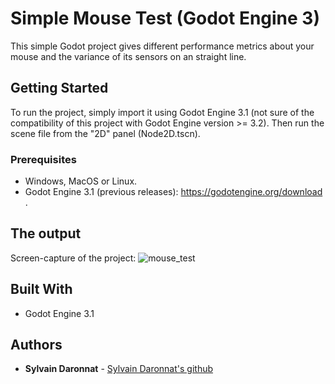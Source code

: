 # Simple Mouse Test (Godot Engine 3)
This simple Godot project gives different performance metrics about your mouse and the variance of its sensors on an straight line.

## Getting Started

To run the project, simply import it using Godot Engine 3.1 (not sure of the compatibility of this project with Godot Engine version >= 3.2). Then run the scene file from the "2D" panel (Node2D.tscn).

### Prerequisites

* Windows, MacOS or Linux.
* Godot Engine 3.1 (previous releases): https://godotengine.org/download .

## The output

Screen-capture of the project:
![mouse_test](https://user-images.githubusercontent.com/32872858/196037484-1c0156bb-7f76-4d4c-bb5c-154b75d5691f.jpg)

## Built With

* Godot Engine 3.1

## Authors

* **Sylvain Daronnat** - [Sylvain Daronnat's github](https://github.com/daronnat)
